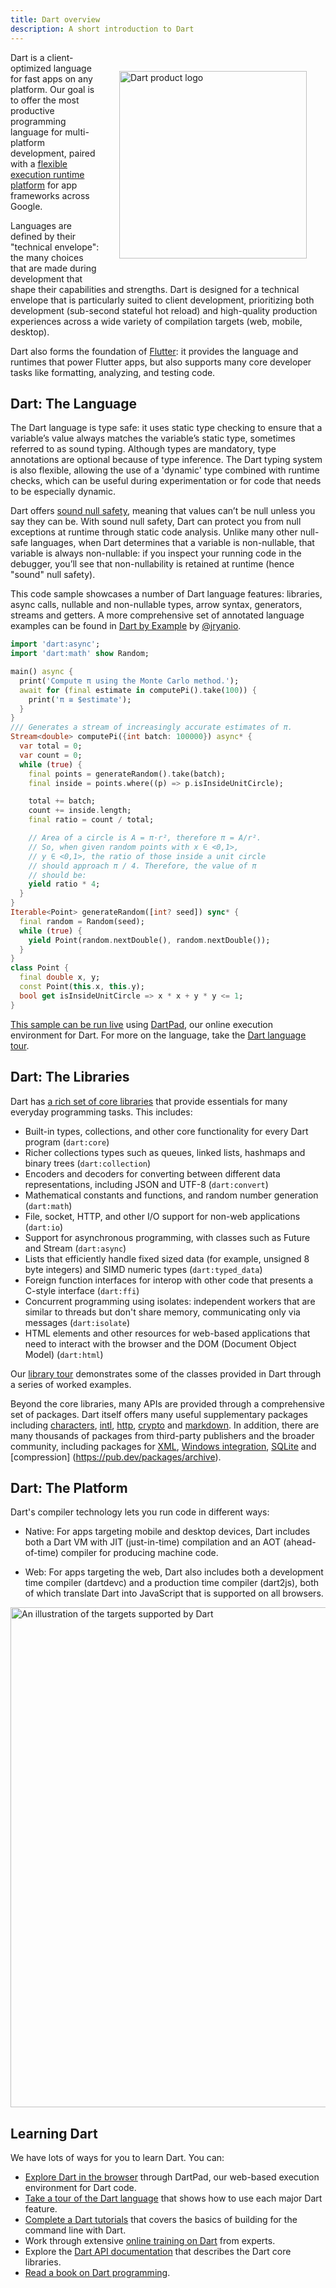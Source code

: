 ```yaml
---
title: Dart overview
description: A short introduction to Dart
---
```


<img style="padding: 30px; float: right; width: 300px" src="{% asset
logo_lockup_dart_horizontal.png @path %}" alt="Dart product logo">

Dart is a client-optimized language for fast apps on any platform. Our goal is
to offer the most productive programming language for multi-platform
development, paired with a [flexible execution runtime
platform](https://dart.dev/platforms) for app frameworks across Google.

Languages are defined by their "technical envelope": the many choices that are
made during development that shape their capabilities and strengths. Dart is
designed for a technical envelope that is particularly suited to client
development, prioritizing both development (sub-second stateful hot reload) and
high-quality production experiences across a wide variety of compilation targets
(web, mobile, desktop).

Dart also forms the foundation of [Flutter](https://flutter.dev): it provides
the language and runtimes that power Flutter apps, but also supports many core
developer tasks like formatting, analyzing, and testing code.

## Dart: The Language

The Dart language is type safe: it uses static type checking to ensure that a
variable’s value always matches the variable’s static type, sometimes referred
to as sound typing. Although types are mandatory, type annotations are optional
because of type inference. The Dart typing system is also flexible, allowing the
use of a 'dynamic' type combined with runtime checks, which can be useful during
experimentation or for code that needs to be especially dynamic.

Dart offers [sound null safety](https://dart.dev/null-safety), meaning that
values can’t be null unless you say they can be. With sound null safety, Dart
can protect you from null exceptions at runtime through static code analysis.
Unlike many other null-safe languages, when Dart determines that a variable is
non-nullable, that variable is always non-nullable: if you inspect your running
code in the debugger, you’ll see that non-nullability is retained at runtime
(hence "sound" null safety).

This code sample showcases a number of Dart language features: libraries, async
calls, nullable and non-nullable types, arrow syntax, generators, streams and
getters. A more comprehensive set of annotated language examples can be found in
[Dart by Example](http://jpryan.me/dartbyexample/) by
[@jryanio](https://twitter.com/jryanio).

```dart
import 'dart:async';
import 'dart:math' show Random;

main() async {
  print('Compute π using the Monte Carlo method.');
  await for (final estimate in computePi().take(100)) {
    print('π ≅ $estimate');
  }
}
/// Generates a stream of increasingly accurate estimates of π.
Stream<double> computePi({int batch: 100000}) async* {
  var total = 0;
  var count = 0;
  while (true) {
    final points = generateRandom().take(batch);
    final inside = points.where((p) => p.isInsideUnitCircle);

    total += batch;
    count += inside.length;
    final ratio = count / total;

    // Area of a circle is A = π⋅r², therefore π = A/r².
    // So, when given random points with x ∈ <0,1>,
    // y ∈ <0,1>, the ratio of those inside a unit circle
    // should approach π / 4. Therefore, the value of π
    // should be:
    yield ratio * 4;
  }
}
Iterable<Point> generateRandom([int? seed]) sync* {
  final random = Random(seed);
  while (true) {
    yield Point(random.nextDouble(), random.nextDouble());
  }
}
class Point {
  final double x, y;
  const Point(this.x, this.y);
  bool get isInsideUnitCircle => x * x + y * y <= 1;
}
```

[This sample can be run
live](https://nullsafety.dartpad.dev/b2e3a914bd39d0408d0580c42ef2e58b) using
[DartPad](https://dartpad.dev), our online execution environment for Dart. For
more on the language, take the [Dart language
tour](https://dart.dev/guides/language/language-tour).

## Dart: The Libraries

Dart has [a rich set of core libraries](https://dart.dev/guides/libraries) that
provide essentials for many everyday programming tasks. This includes:

- Built-in types, collections, and other core functionality for every Dart
  program (`dart:core`)
- Richer collections types such as queues, linked lists, hashmaps and binary
  trees (`dart:collection`)
- Encoders and decoders for converting between different data representations,
  including JSON and UTF-8 (`dart:convert`)
- Mathematical constants and functions, and random number generation
  (`dart:math`)
- File, socket, HTTP, and other I/O support for non-web applications (`dart:io`)
- Support for asynchronous programming, with classes such as Future and Stream
  (`dart:async`)
- Lists that efficiently handle fixed sized data (for example, unsigned 8 byte
  integers) and SIMD numeric types (`dart:typed_data`)
- Foreign function interfaces for interop with other code that presents a
  C-style interface (`dart:ffi`)
- Concurrent programming using isolates: independent workers that are similar to
  threads but don't share memory, communicating only via messages
  (`dart:isolate`)
- HTML elements and other resources for web-based applications that need to
  interact with the browser and the DOM (Document Object Model) (`dart:html`)

Our [library tour](https://dart.dev/guides/libraries/library-tour) demonstrates
some of the classes provided in Dart through a series of worked examples.

Beyond the core libraries, many APIs are provided through a comprehensive set of
packages. Dart itself offers many useful supplementary packages including
[characters](https://pub.dev/packages/characters),
[intl](https://pub.dev/packages/intl), [http](https://pub.dev/packages/http),
[crypto](https://pub.dev/packages/crypto) and
[markdown](https://pub.dev/packages/markdown). In addition, there are many
thousands of packages from third-party publishers and the broader community,
including packages for [XML](https://pub.dev/packages/xml), [Windows
integration](https://pub.dev/packages/win32),
[SQLite](https://pub.dev/packages/sqflite_common) and [compression]
(https://pub.dev/packages/archive).

## Dart: The Platform

Dart's compiler technology lets you run code in different ways:

- Native: For apps targeting mobile and desktop devices, Dart includes both a
  Dart VM with JIT (just-in-time) compilation and an AOT (ahead-of-time)
  compiler for producing machine code.

- Web: For apps targeting the web, Dart also includes both a development time
  compiler (dartdevc) and a production time compiler (dart2js), both of which
  translate Dart into JavaScript that is supported on all browsers.

<img src="{% asset Dart-platforms.svg @path %}" width="800px" alt="An
illustration of the targets supported by Dart">

## Learning Dart

We have lots of ways for you to learn Dart. You can:

- [Explore Dart in the browser](https://dartpad.dev/) through DartPad, our
  web-based execution environment for Dart code.
- [Take a tour of the Dart
  language](https://dart.dev/guides/language/language-tour) that shows how to
  use each major Dart feature.
- [Complete a Dart tutorials](https://dart.dev/tutorials/server/cmdline) that
  covers the basics of building for the command line with Dart.
- Work through extensive [online
  training on Dart](https://www.udemy.com/course/complete-dart-guide/?couponCode=NOV-20)
  from experts.
- Explore the [Dart API documentation](https://api.dart.dev/) that describes the
  Dart core libraries.
- [Read a book on Dart programming](https://dart.dev/resources/books).
